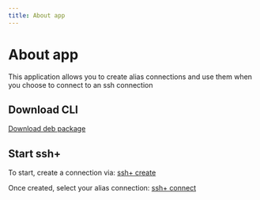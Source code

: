 ```yaml
---
title: About app
---
```


# About app

This application allows you to create alias connections
and use them when you choose to connect to an ssh connection

## Download CLI

[Download deb package](download.md)

## Start ssh+

To start, create a connection via: [ssh+ create](../commands/create.md)

Once created, select your alias connection: [ssh+ connect](../commands/connect.md)
